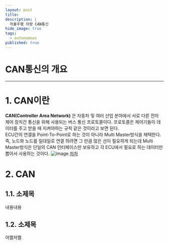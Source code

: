 ```yaml
---
layout: post
title: 
description: |
  자율주행 차량 CAN통신
hide_image: true
tags:
  - autonomous
published: true
---
```


# CAN통신의 개요
* * *

# 1. CAN이란
**CAN(Controller Area Network)** 은 자동차 및 여러 산업 분야에서 서로 다른 전자 제어 장치간 통신을 위해 사용되는 
버스 통신 프로토콜이다. 프로토콜은 제어기들이 데이터를 주고 받을 때 지켜야하는 규칙 같은 것이라고 보면 된다.   
ECU간의 연결을 Point-To-Point로 하는 것이 아니라 Multi Master방식을 채택한다. 즉, 노드와 노드를 일대일로 연결
하려면 그 만큼 많은 선이 필요하게 되는데 Multi Master방식은 단일의 CAN 인터페이스만 보유하고 각 ECU에서 필요로
하는 데이터만 뽑아서 사용하는 것이다.
![image](https://user-images.githubusercontent.com/69246778/235617274-bd46264e-08a2-4701-bac6-47749253efda.png)
[처처](http://www.fescaro.com/ko/archives/249/)
# 2. CAN



## 1.1. 소제목
내용내용

## 1.2. 소제목
어쩔저쩔

